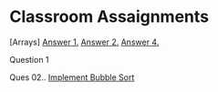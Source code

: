 # Classroom Assaignments

[Arrays]   [Answer 1.](https://codeshare.io/0bQeO8)     [Answer 2.](https://codeshare.io/NKjQV9)     [Answer 4.](https://codeshare.io/ldkJej)

Question 1  [](Skipped..)

Ques 02.. [Implement Bubble Sort](https://github.com/ShubhamViswa/DSA_Collage_Assaignment/blob/main/bubblesort.cpp)
